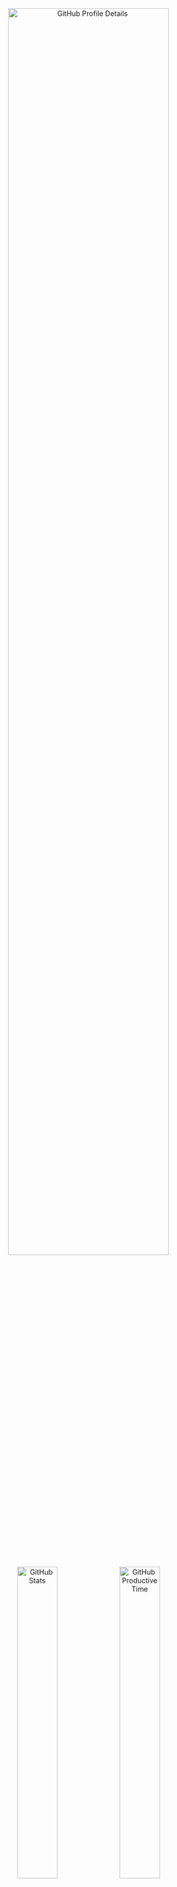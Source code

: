 <!--
  **vargalott/vargalott** is a ✨ _special_ ✨ repository because its `README.md`
  (this file) appears on your GitHub profile.
-->

<!-- https://github.com/vn7n24fzkq/github-profile-summary-cards -->
<div align="center">
    <img alt="GitHub Profile Details" width="80%" src="http://github-profile-summary-cards.vercel.app/api/cards/profile-details?username=vargalott&theme=github_dark"/>
    <img alt="GitHub Stats" width="40%" src="http://github-profile-summary-cards.vercel.app/api/cards/stats?username=vargalott&theme=github_dark">
    <img alt="GitHub Productive Time" width="40%" src="http://github-profile-summary-cards.vercel.app/api/cards/productive-time?username=vargalott&theme=github_dark"/>
    <img alt="GitHub Repos Per Language" width="40%" src="http://github-profile-summary-cards.vercel.app/api/cards/repos-per-language?username=vargalott&theme=github_dark"/>
    <img alt="GitHub Most Commit Language" width="40%" src="http://github-profile-summary-cards.vercel.app/api/cards/most-commit-language?username=vargalott&theme=github_dark"/>
</div>

---

<div align="center">
:zap: Recent activity :zap:
<br><br>

<!--RECENT_ACTIVITY:start-->
📔 Created new repository [vargalott/diploma-bachelor-nms](https://github.com/vargalott/diploma-bachelor-nms)<br>
📔 Created new repository [vargalott/vigenere-freq](https://github.com/vargalott/vigenere-freq)<br>
⭐ Starred [alireza0/x-ui](https://github.com/alireza0/x-ui)<br>
⭐ Starred [MHSanaei/3x-ui](https://github.com/MHSanaei/3x-ui)<br>
📔 Created new repository [vargalott/shooting-stars](https://github.com/vargalott/shooting-stars)<br>
<!--RECENT_ACTIVITY:end-->

<!--RECENT_ACTIVITY:last_update-->
Last updated at 2024-04-03, 12:20:56
<!--RECENT_ACTIVITY:last_update_end-->
</div>
